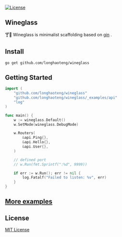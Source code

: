 [![License](https://img.shields.io/badge/license-MIT-green)](https://github.com/longhaoteng/wineglass/blob/master/LICENSE)

## Wineglass

🍸🍹 Wineglass is minimalist scaffolding based on [gin](https://github.com/gin-gonic/gin) .

## Install
```shell
go get github.com/longhaoteng/wineglass
```

## Getting Started
```go
import (
	"github.com/longhaoteng/wineglass"
	"github.com/longhaoteng/wineglass/_examples/api"
	"log"
)

func main() {
	w := wineglass.Default()
	w.SetMode(wineglass.DebugMode)

	w.Routers(
		&api.Ping{},
		&api.Hello{},
		&api.User{},
	)

	// defined port
	// w.Run(fmt.Sprintf(":%d", 9999))

	if err := w.Run(); err != nil {
		log.Fatalf("Failed to listen: %v", err)
	}
}
```

## [More examples](https://github.com/longhaoteng/wineglass/_examples)

## License
[MIT License](https://github.com/longhaoteng/wineglass/blob/master/LICENSE)